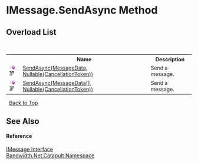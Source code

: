 ﻿# IMessage.SendAsync Method 
 


## Overload List
&nbsp;<table><tr><th></th><th>Name</th><th>Description</th></tr><tr><td>![Public method](media/pubmethod.gif "Public method")![Code example](media/CodeExample.png "Code example")</td><td><a href ="M_Bandwidth_Net_Catapult_IMessage_SendAsync.md">SendAsync(MessageData, Nullable(CancellationToken))</a></td><td>
Send a message.</td></tr><tr><td>![Public method](media/pubmethod.gif "Public method")![Code example](media/CodeExample.png "Code example")</td><td><a href ="M_Bandwidth_Net_Catapult_IMessage_SendAsync_1.md">SendAsync(MessageData[], Nullable(CancellationToken))</a></td><td>
Send a message.</td></tr></table>&nbsp;
<a href="#imessage.sendasync-method">Back to Top</a>

## See Also


#### Reference
<a href ="T_Bandwidth_Net_Catapult_IMessage.md">IMessage Interface</a><br /><a href ="N_Bandwidth_Net_Catapult.md">Bandwidth.Net.Catapult Namespace</a><br />